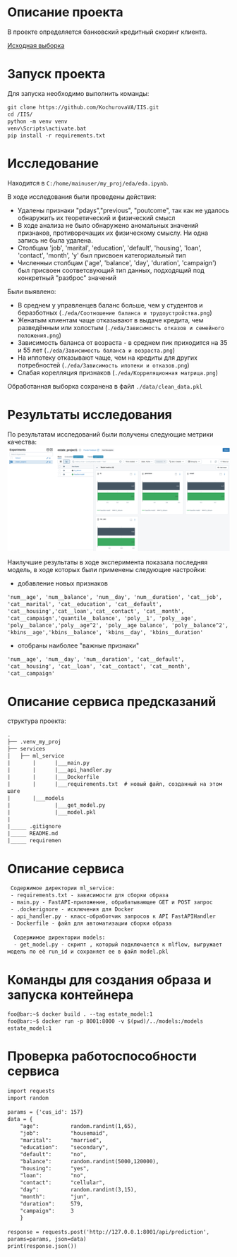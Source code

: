 # Описание проекта
В проекте определяется банковский кредитный скоринг клиента.

[Исходная выборка ](https://www.kaggle.com/datasets/kapturovalexander/bank-credit-scoring/data)

# Запуск проекта
Для запуска необходимо выполнить команды:
```
git clone https://github.com/KochurovaVA/IIS.git
cd /IIS/
python -m venv venv
venv\Scripts\activate.bat
pip install -r requirements.txt
```
# Исследование

Находится в `C:/home/mainuser/my_proj/eda/eda.ipynb`. 

В ходе исследования были проведены действия:
* Удалены признаки "pdays","previous", "poutcome", так как не удалось обнаружить их теоретический и физический смысл
* В ходе анализа не было обнаружено аномальных значений признаков, противоречащих их физическому смыслу. Ни одна запись не была удалена.
* Столбцам 'job', 'marital', 'education', 'default', 'housing', 'loan', 'contact', 'month', 'y' был присвоен категориальный тип
* Численныи столбцам ('age', 'balance', 'day', 'duration', 'campaign') был присвоен соответсвующий тип данных, подходящий под конкретный "разброс" значений

Были выявлено: 
* В среднем у управленцев баланс больше, чем у студентов и беразботных (`./eda/Соотношение баланса и трудоустройства.png`)
* Женатым клиентам чаще отказывают в выдаче кредита, чем разведённым или холостым (`./eda/Зависимость отказов и семейного положения.png`)
* Зависимость баланса от возраста - в среднем пик приходится на 35 и 55 лет (`./eda/Зависимость баланса и возраста.png`)
* На иппотеку отказывают чаще, чем на кредиты для других потребностей (`./eda/Зависимость ипотеки и отказов.png`)
* Слабая корелляция признаков (`./eda/Корреляционная матрица.png`)

Обработанная выборка сохранена в файл `./data/clean_data.pkl`

# Результаты исследования

По результатам исследований были получены следующие метрики качества:
![alt text](image.png)

Наилучшие результаты в ходе эксперимента показала последняя модель, в ходе которых были применены следующие настройки:
* добавление новых признаков

```
'num__age', 'num__balance', 'num__day', 'num__duration', 'cat__job',
'cat__marital', 'cat__education', 'cat__default', 'cat__housing','cat__loan','cat__contact', 'cat__month', 'cat__campaign','quantile__balance', 'poly__1', 'poly__age', 'poly__balance','poly__age^2', 'poly__age balance', 'poly__balance^2', 'kbins__age','kbins__balance', 'kbins__day', 'kbins__duration'
```

* отобраны наиболее "важные признаки"

```
'num__age', 'num__day', 'num__duration', 'cat__default', 'cat__housing', 'cat__loan', 'cat__contact', 'cat__month', 'cat__campaign'
```

# Описание сервиса предсказаний

структура проекта:

```
.
├── .venv_my_proj
├── services
│   ├── ml_service
|       |      |___main.py
|       |      |___api_handler.py
|       |      |___Dockerfile
|       |      |___requirements.txt  # новый файл, созданный на этом шаге
|       |___models
|              |___get_model.py
|              |___model.pkl  
|              
|_____ .gitignore
|_____ README.md
|_____ requiremen               
```
 

# Описание сервиса

```
 Cодержимое директории ml_service:
 - requirements.txt - зависимости для сборки образа
 - main.py - FastAPI-приложение, обрабатывающее GET и POST запрос
 - .dockerignore - исключения для Docker
 - api_handler.py - класс-обработчик запросов к API FastAPIHandler
 - Dockerfile - файл для автоматизации сборки образа

  Cодержимое директории models:
  - get_model.py - скрипт , который подключается к mlflow, выгружает модель по её run_id и сохраняет ее в файл model.pkl
  ```

#  Команды для создания образа и запуска контейнера

```
foo@bar:~$ docker build . --tag estate_model:1
foo@bar:~$ docker run -p 8001:8000 -v $(pwd)/../models:/models estate_model:1

```

# Проверка работоспособности сервиса

```
import requests
import random

params = {'cus_id': 157}
data = {
    "age":          random.randint(1,65),
    "job":          "housemaid",
    "marital":	    "married",
    "education":	"secondary",
    "default":	    "no",
    "balance":	    random.randint(5000,120000),
    "housing":	    "yes",
    "loan":	        "no",
    "contact":	    "cellular",
    "day":	        random.randint(3,15),
    "month":	    "jun",
    "duration":     579,
    "campaign":     3
    } 

response = requests.post('http://127.0.0.1:8001/api/prediction', params=params, json=data)
print(response.json())
```
